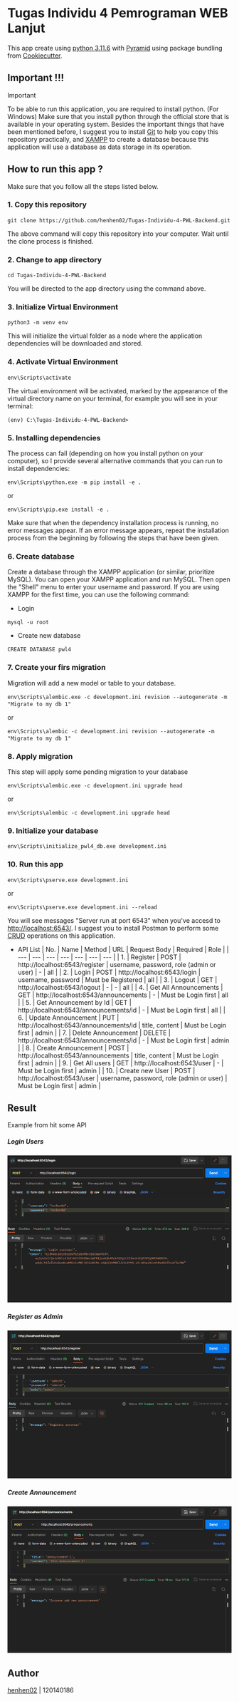# Tugas Individu 4 Pemrograman WEB Lanjut

This app create using [python 3.11.6](https://pythoninsider.blogspot.com/2023/10/python-3116-is-now-available.html) with [Pyramid](https://docs.pylonsproject.org/projects/pyramid/en/latest/whatsnew-2.0.html) using package bundling from [Cookiecutter](https://github.com/Pylons/pyramid-cookiecutter-starter).

## Important !!!

> [!IMPORTANT]
> To be able to run this application, you are required to install python. (For Windows) Make sure that you install python through the official store that is available in your operating system. Besides the important things that have been mentioned before, I suggest you to install [Git](https://git-scm.com/downloads) to help you copy this repository practically, and [XAMPP](https://www.apachefriends.org/download.html) to create a database because this application will use a database as data storage in its operation.

## How to run this app ?

Make sure that you follow all the steps listed below.

### 1. Copy this repository

```
git clone https://github.com/henhen02/Tugas-Individu-4-PWL-Backend.git
```

The above command will copy this repository into your computer. Wait until the clone process is finished.

### 2. Change to app directory

```
cd Tugas-Individu-4-PWL-Backend
```

You will be directed to the app directory using the command above.

### 3. Initialize Virtual Environment

```
python3 -m venv env
```

This will initialize the virtual folder as a node where the application dependencies will be downloaded and stored.

### 4. Activate Virtual Environment

```
env\Scripts\activate
```

The virtual environment will be activated, marked by the appearance of the virtual directory name on your terminal, for example you will see in your terminal:

```
(env) C:\Tugas-Individu-4-PWL-Backend>
```

### 5. Installing dependencies

The process can fail (depending on how you install python on your computer), so I provide several alternative commands that you can run to install dependencies:

```
env\Scripts\python.exe -m pip install -e .
```

or

```
env\Scripts\pip.exe install -e .
```

Make sure that when the dependency installation process is running, no error messages appear. If an error message appears, repeat the installation process from the beginning by following the steps that have been given.

### 6. Create database

Create a database through the XAMPP application (or similar, prioritize MySQL). You can open your XAMPP application and run MySQL. Then open the "Shell" menu to enter your username and password. If you are using XAMPP for the first time, you can use the following command:

- Login

```
mysql -u root
```

- Create new database

```
CREATE DATABASE pwl4
```

### 7. Create your firs migration

Migration will add a new model or table to your database.

```
env\Scripts\alembic.exe -c development.ini revision --autogenerate -m "Migrate to my db 1"
```

or

```
env\Scripts\alembic -c development.ini revision --autogenerate -m "Migrate to my db 1"
```

### 8. Apply migration

This step will apply some pending migration to your database

```
env\Scripts\alembic.exe -c development.ini upgrade head
```

or

```
env\Scripts\alembic -c development.ini upgrade head
```

### 9. Initialize your database

```
env\Scripts\initialize_pwl4_db.exe development.ini
```

### 10. Run this app

```
env\Scripts\pserve.exe development.ini
```

or

```
env\Scripts\pserve.exe development.ini --reload
```

You will see messages "Server run at port 6543" when you've accesd to [http://localhost:6543/](http://localhost:6543/). I suggest you to install Postman to perform some [CRUD](https://en.wikipedia.org/wiki/Create,_read,_update_and_delete#:~:text=In%20computer%20programming%2C%20create%2C%20read,computer%2Dbased%20forms%20and%20reports.) operations on this application.

- API List
  | No. | Name | Method | URL | Request Body | Required | Role |
  | --- | --- | --- | --- | --- | --- | --- |
  | 1. | Register | POST | http://localhost:6543/register | username, password, role (admin or user) | \- | all |
  | 2. | Login | POST | http://localhost:6543/login | username, password | Must be Registered | all |
  | 3. | Logout | GET | http://localhost:6543/logout | \- | \- | all |
  | 4. | Get All Announcements | GET | http://localhost:6543/announcements | \- | Must be Login first | all |
  | 5. | Get Announcement by Id | GET | http://localhost:6543/announcements/id | \- | Must be Login first | all |
  | 6. | Update Announcement | PUT | http://localhost:6543/announcements/id | title, content | Must be Login first | admin |
  | 7. | Delete Announcement | DELETE | http://localhost:6543/announcements/id | \- | Must be Login first | admin |
  | 8. | Create Announcement | POST | http://localhost:6543/announcements | title, content | Must be Login first | admin |
  | 9. | Get All users | GET | http://localhost:6543/user | \- | Must be Login first | admin |
  | 10. | Create new User | POST | http://localhost:6543/user | username, password, role (admin or user) | Must be Login first | admin |

## Result

Example from hit some API

##### Login Users

![example1_login_user](./pwl4/static/example1.PNG)

##### Register as Admin

![example2_register_as_admin](./pwl4/static/example2.PNG)

##### Create Announcement

![example3_create_announcement](./pwl4/static/example3.PNG)

## Author

[henhen02](https://github.com/henhen02) | 120140186
